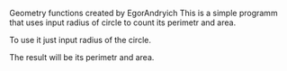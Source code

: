 Geometry functions created by EgorAndryich
This is a simple programm that uses input radius of circle to count its perimetr and area.

To use it just input radius of the circle.

The result will be its perimetr and area.

